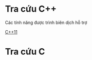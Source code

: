# Tra cứu C++

Các tính năng được trình biên dịch hỗ trợ 

[C++11](https://github.com/vi-vn-cppreference/vietnamese-cppreference/wiki/C%C3%A1c-t%C3%ADnh-n%C4%83ng-%C4%91%C6%B0%E1%BB%A3c-tr%C3%ACnh-bi%C3%AAn-d%E1%BB%8Bch-Cpp11-h%E1%BB%97-tr%E1%BB%A3)

# Tra cứu C